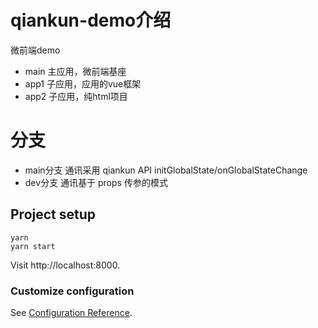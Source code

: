 # qiankun-demo介绍
微前端demo
- main 主应用，微前端基座
- app1 子应用，应用的vue框架
- app2 子应用，纯html项目

# 分支
- main分支 通讯采用 qiankun API initGlobalState/onGlobalStateChange
- dev分支 通讯基于 props 传参的模式
## Project setup
```
yarn
yarn start
```
Visit http://localhost:8000.

### Customize configuration
See [Configuration Reference](https://qiankun.umijs.org/).
